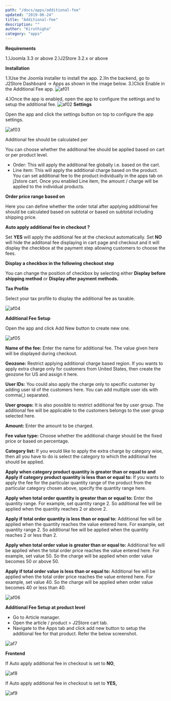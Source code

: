 ```yaml
---
path: "/docs/apps/additional-fee"
updated: "2019-06-24"
title: "Additional-fee"
description: ""
author: "Kiruthigha"
category: "apps"
---
```



**Requirements**

1.)Joomla 3.3 or above
2.)J2Store 3.2.x or above


**Installation**

1.)Use the Joomla installer to install the app.
2.)In the backend, go to J2Store Dashboard -> Apps as shown in the image below.
3.)Click Enable in the Additional Fee app.
![af01](../../images/apps/ADDITIONAL_fee/af1.png)

4.)Once the app is enabled, open the app to configure the settings and to setup the additional fee.
![af02](../../images/apps/ADDITIONAL_fee/af2.png)
**Settings**

Open the app and click the settings button on top to configure the app settings.

![af03](../../images/apps/ADDITIONAL_fee/af3.png)


Additional fee should be calculated per

You can choose whether the additional fee should be applied based on cart or per product level.

* Order: This will apply the additional fee globally i.e. based on the cart.
* Line item: This will apply the additional charge based on the product. You can set additional fee to the product individually in the apps tab on j2store cart. Once you enabled Line item, the amount / charge will be applied to the individual products.

**Order price range based on**

Here you can define whether the order total after applying additional fee should be calculated based on subtotal or based on subtotal including shipping price.

**Auto apply additional fee in checkout ?**

Set **YES** will apply the additional fee at the checkout automatically. Set **NO** will hide the additonal fee displaying in cart page and checkout and it will display the checkbox at the payment step allowing customers to choose the fees.

**Display a checkbox in the following checkout step**

You can change the position of checkbox by selecting either **Display before shipping method** or **Display after payment methods.**

**Tax Profile**

Select your tax profile to display the additional fee as taxable.

![af04](../../images/apps/ADDITIONAL_fee/af4.png)



**Additional Fee Setup**

Open the app and click Add New button to create new one.

![af05](../../images/apps/ADDITIONAL_fee/af5.png)

**Name of the fee:** Enter the name for additional fee. The value given here will be displayed during checkout.

**Geozone:** Restrict applying additional charge based region. If you wants to apply extra charge only for customers from United States, then create the geozone for US and assign it here.

**User IDs:** You could also apply the charge only to specific customer by adding user id of the customers here. You can add multiple user ids with comma(,) separated.

**User groups:** It is also possible to restrict additional fee by user group. The additional fee will be applicable to the customers belongs to the user group selected here.

**Amount:** Enter the amount to be charged.

**Fee value type:** Choose whether the additional charge should be the fixed price or based on percentage.

**Category list:** If you would like to apply the extra charge by category wise, then all you have to do is select the category to which the additional fee should be applied.

**Apply when category product quantity is greater than or equal to and Apply if category product quantity is less than or equal to:** If you wants to apply the fee for the particular quantity range of the product from the particular category chosen above, specify the quantity range here.

**Apply when total order quantity is greater than or equal to:** Enter the quantity range. For example, set quantity range 2. So additional fee will be applied when the quantity reaches 2 or above 2.

**Apply if total order quantity is less than or equal to:** Additional fee will be applied when the quantity reaches the value entered here. For example, set quantity range 2. So additional fee will be applied when the quantity reaches 2 or less than 2.

**Apply when total order value is greater than or equal to:** Additional fee will be applied when the total order price reaches the value entered here. For example, set value 50. So the charge will be applied when order value becomes 50 or above 50.

**Apply if total order value is less than or equal to:** Additional fee will be applied when the total order price reaches the value entered here. For example, set value 40. So the charge will be applied when order value becomes 40 or less than 40.

![af06](/home/flycart/Desktop/j2dc/content/images/apps/ADDITIONAL_fee/af6.png)

**Additional Fee Setup at product level**

* Go to Article manager.
* Open the article / product > J2Store cart tab.
* Navigate to the Apps tab and click add new button to setup the additional fee for that product. Refer the below screenshot.

![af7](../../images/apps/ADDITIONAL_fee/af7.png)

**Frontend**

If Auto apply additional fee in checkout is set to **NO**,


![af8](../../images/apps/ADDITIONAL_fee/af8.png)

If Auto apply additional fee in checkout is set to **YES,**

![af9](../../images/apps/ADDITIONAL_fee/af9.png)

